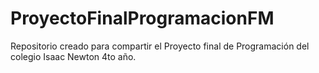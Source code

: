 # ProyectoFinalProgramacionFM
Repositorio creado para compartir el Proyecto final de Programación del colegio Isaac Newton 4to año.
